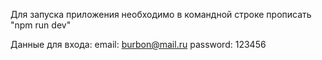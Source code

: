Для запуска приложения необходимо в командной строке прописать "npm run dev"

Данные для входа:
  email: burbon@mail.ru
  password: 123456
